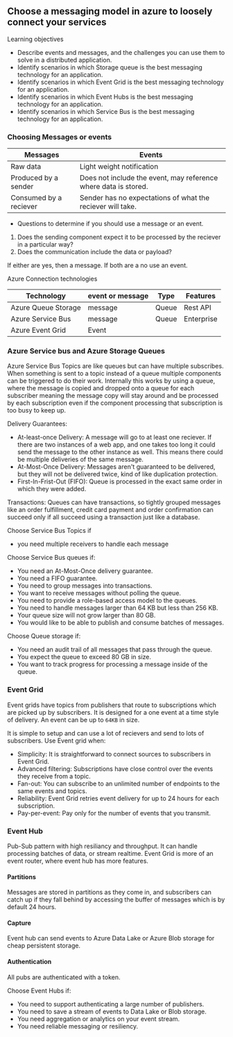 ## Choose a messaging model in azure to loosely connect your services

Learning objectives

* Describe events and messages, and the challenges you can use them to solve in a distributed application.
* Identify scenarios in which Storage queue is the best messaging technology for an application.
* Identify scenarios in which Event Grid is the best messaging technology for an application.
* Identify scenarios in which Event Hubs is the best messaging technology for an application.
* Identify scenarios in which Service Bus is the best messaging technology for an application.

### Choosing Messages or events

| Messages | Events |
| -------- | ------ |
| Raw data | Light weight notification |
| Produced by a sender | Does not include the event, may reference where data is stored. | 
| Consumed by a reciever | Sender has no expectations of what the reciever will take. | 


* Questions to determine if you should use a message or an event.

1. Does the sending component expect it to be processed by the reciever in a particular way?
1. Does the communication include the data or payload?

If either are yes, then a message. If both are a no use an event.

Azure Connection technologies

| Technology | event or message | Type | Features |
| --- | --- | --- |  --- | 
| Azure Queue Storage | message | Queue | Rest API | 
| Azure Service Bus | message | Queue | Enterprise | 
| Azure Event Grid | Event | 

### Azure Service bus and Azure Storage Queues

Azure Service Bus Topics are like queues but can have multiple subscribes. When something is sent to a topic instead of a queue multiple components can be triggered to do their work. Internally this works by using a queue, where the message is copied and dropped onto a queue for each subscriber meaning the message copy will stay around and be processed by each subscription even if the component processing that subscription is too busy to keep up.

Delivery Guarantees: 

* At-least-once Delivery: A message will go to at least one reciever. If there are two instances of a web app, and one takes too long it could send the message to the other instance as well. This means there could be multiple deliveries of the same message.
* At-Most-Once Delivery: Messages aren't guaranteed to be delivered, but they will not be delivered twice, kind of like duplication protection.
* First-In-Frist-Out (FIFO): Queue is processed in the exact same order in which they were added.

Transactions: Queues can have transactions, so tightly grouped messages like an order fulfillment, credit card payment and order confirmation can succeed only if all succeed using a transaction just like a database.

Choose Service Bus Topics if
* you need multiple receivers to handle each message

Choose Service Bus queues if:

* You need an At-Most-Once delivery guarantee.
* You need a FIFO guarantee.
* You need to group messages into transactions.
* You want to receive messages without polling the queue.
* You need to provide a role-based access model to the queues.
* You need to handle messages larger than 64 KB but less than 256 KB.
* Your queue size will not grow larger than 80 GB.
* You would like to be able to publish and consume batches of messages.

Choose Queue storage if:

* You need an audit trail of all messages that pass through the queue.
* You expect the queue to exceed 80 GB in size.
* You want to track progress for processing a message inside of the queue.

### Event Grid

Event grids have topics from publishers that route to subscriptions which are picked up by subscribers. It is designed for a one event at a time style of delivery. An event can be up to `64KB` in size.

It is simple to setup and can use a lot of recievers and send to lots of subscribers. Use Event grid when:

* Simplicity: It is straightforward to connect sources to subscribers in Event Grid.
* Advanced filtering: Subscriptions have close control over the events they receive from a topic.
* Fan-out: You can subscribe to an unlimited number of endpoints to the same events and topics.
* Reliability: Event Grid retries event delivery for up to 24 hours for each subscription.
* Pay-per-event: Pay only for the number of events that you transmit.

### Event Hub

Pub-Sub pattern with high resiliancy and throughput. It can handle processing batches of data, or stream realtime. Event Grid is more of an event router, where event hub has more features.

#### Partitions

Messages are stored in partitions as they come in, and subscribers can catch up if they fall behind by accessing the buffer of messages which is by default 24 hours.

#### Capture

Event hub can send events to Azure Data Lake or Azure Blob storage for cheap persistent storage.

#### Authentication

All pubs are authenticated with a token.

Choose Event Hubs if:
* You need to support authenticating a large number of publishers.
* You need to save a stream of events to Data Lake or Blob storage.
* You need aggregation or analytics on your event stream.
* You need reliable messaging or resiliency.